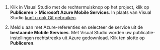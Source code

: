 
1. Klik in Visual Studio met de rechtermuisknop op het project, klik op **Publiceren** > **Microsoft Azure Mobile Services**. In plaats van Visual Studio [kunt u ook Git gebruiken](../articles/mobile-services/mobile-services-dotnet-backend-store-code-source-control.md).

2. Meld u aan met Azure-referenties en selecteer de service uit de **bestaande Mobile Services**. Met Visual Studio worden uw publicatie-instellingen rechtstreeks uit Azure gedownload. Klik ten slotte op **Publiceren**.


<!--HONumber=Sep16_HO3-->


